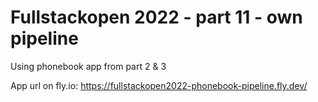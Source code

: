 # Fullstackopen 2022 - part 11 - own pipeline

Using phonebook app from part 2 & 3

App url on fly.io: https://fullstackopen2022-phonebook-pipeline.fly.dev/
